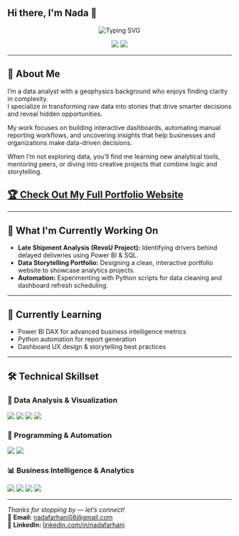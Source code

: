 ## Hi there, I'm Nada 👋

<div align="center">
  <!-- You can customize the typing text in the "lines=" section of the URL below -->
  <img src="https://readme-typing-svg.herokuapp.com?font=Fira+Code&pause=1000&color=66BB6A&center=true&vCenter=true&width=520&lines=Data+Analyst;Turning+Data+Into+Meaningful+Insights" alt="Typing SVG" />
</div>


<p align="center">
  <a href="http://www.linkedin.com/in/nadafarhani"><img src="https://img.shields.io/badge/LinkedIn-Connect-blue?style=for-the-badge&logo=linkedin"></a>
  <a href="mailto:nadafarhani08@gmail.com"><img src="https://img.shields.io/badge/Email-Contact-green?style=for-the-badge&logo=gmail"></a>
</p>

---

## 🚀 About Me 
I’m a data analyst with a geophysics background who enjoys finding clarity in complexity.  
I specialize in transforming raw data into stories that drive smarter decisions and reveal hidden opportunities.

My work focuses on building interactive dashboards, automating manual reporting workflows, and uncovering insights that help businesses and organizations make data-driven decisions.

When I’m not exploring data, you’ll find me learning new analytical tools, mentoring peers, or diving into creative projects that combine logic and storytelling.

## [🏆 Check Out My Full Portfolio Website](https://bynada.github.io/)

---

## 🔭 What I'm Currently Working On 

- **Late Shipment Analysis (RevoU Project):** Identifying drivers behind delayed deliveries using Power BI & SQL.  
- **Data Storytelling Portfolio:** Designing a clean, interactive portfolio website to showcase analytics projects.  
- **Automation:** Experimenting with Python scripts for data cleaning and dashboard refresh scheduling.

---

## 🌱 Currently Learning 

- Power BI DAX for advanced business intelligence metrics  
- Python automation for report generation  
- Dashboard UX design & storytelling best practices  

---

## 🛠️ Technical Skillset

### 🧩 Data Analysis & Visualization
<p>
  <img src="https://img.shields.io/badge/SQL-Intermediate-06B6D4?style=flat&logo=mysql&logoColor=white">
  <img src="https://img.shields.io/badge/Power%20BI-Intermediate-06B6D4?style=flat&logo=powerbi&logoColor=black">
  <img src="https://img.shields.io/badge/Excel-Advanced-3776AB?style=flat&logo=microsoft-excel&logoColor=white">
  <img src="https://img.shields.io/badge/Tableau-Intermediate-06B6D4?style=flat&logo=tableau&logoColor=white">
</p>

### 🐍 Programming & Automation
<p>
  <img src="https://img.shields.io/badge/Python-Intermediate-06B6D4?style=flat&logo=python&logoColor=white">
  <img src="https://img.shields.io/badge/R-Beginner-94A3B8?style=flat&logo=r&logoColor=white">
</p>

### 📊 Business Intelligence & Analytics
<p>
  <img src="https://img.shields.io/badge/A%2FB%20Testing-Intermediate-06B6D4?style=flat">
  <img src="https://img.shields.io/badge/Statistical%20Analysis-Intermediate-06B6D4?style=flat">
  <img src="https://img.shields.io/badge/Predictive%20Modeling-Intermediate-06B6D4?style=flat">
  <img src="https://img.shields.io/badge/KPI%20Development-Intermediate-06B6D4?style=flat">
</p>


---

_Thanks for stopping by — let’s connect!_  
💌 **Email:** nadafarhani08@gmail.com  
🔗 **LinkedIn:** [linkedin.com/in/nadafarhani](http://www.linkedin.com/in/nadafarhani)
